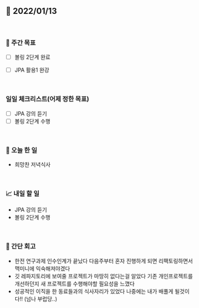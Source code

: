 ## 📅 2022/01/13

<br/>

### 🏹 주간 목표

- [ ] 볼링 2단계 완료
- [ ] JPA 활용1 완강


<br/>

### 일일 체크리스트(어제 정한 목표)

- [ ] JPA 강의 듣기
- [ ] 볼링 2단계 수행

<br/>

### 💯 오늘 한 일

- 희망찬 저녁식사

<br/>

### 📈 내일 할 일

- JPA 강의 듣기
- 볼링 2단계 수행

<br/>

### 🧐 간단 회고

- 한전 연구과제 인수인계가 끝났다 다음주부터 혼자 진행하게 되면 리팩토링하면서 맥미니에 익숙해져야겠다
- 깃 레파지토리에 보여줄 프로젝트가 마땅히 없다는걸 알았다 기존 개인프로젝트를 개선하던지 새 프로젝트를 수행해야할 필요성을 느꼈다
- 성공적인 이직을 한 동료들과의 식사자리가 있었다 나중에는 내가 배풀게 될것이다!! (넘나 부럽당..)
